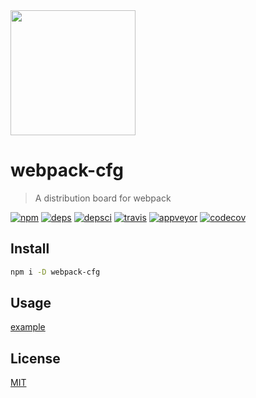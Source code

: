 <a href="https://github.com/webpack/webpack">
  <img width="200" height="200" src="https://webpack.js.org/assets/icon-square-big.svg">
</a>

# webpack-cfg

> A distribution board for webpack

[![npm][npm]][npm-url]
[![deps][deps]][deps-url]
[![depsci][depsci]][depsci-url]
[![travis][travis]][travis-url]
[![appveyor][appveyor]][appveyor-url]
[![codecov][codecov]][codecov-url]

## Install

```bash
npm i -D webpack-cfg
```

## Usage

[example](./example)

## License

[MIT][license-url]


<!-- links -->

[npm]: https://badge.fury.io/js/webpack-cfg.svg
[npm-url]: https://npmjs.com/package/webpack-cfg

[npm]: https://img.shields.io/npm/v/webpack-cfg.svg
[npm-url]: https://npmjs.com/package/webpack-cfg

[travis]: https://travis-ci.org/adriancmiranda/webpack-cfg.svg?branch=master
[travis-url]: https://travis-ci.org/adriancmiranda/webpack-cfg

[appveyor]: https://ci.appveyor.com/api/projects/status/hucvow1n0t3q3le3/branch/master?svg=true
[appveyor-url]: https://ci.appveyor.com/project/adriancmiranda/webpack-cfg/branch/master

[deps]: https://david-dm.org/adriancmiranda/webpack-cfg.svg
[deps-url]: https://david-dm.org/adriancmiranda/webpack-cfg

[depsci]: https://dependencyci.com/github/adriancmiranda/webpack-cfg/badge
[depsci-url]: https://dependencyci.com/github/adriancmiranda/webpack-cfg

[stability]: http://badges.github.io/stability-badges/dist/experimental.svg
[stability-url]: https://cdn.meme.am/cache/instances/folder481/500x/9689481.jpg

[codecov]: https://codecov.io/gh/adriancmiranda/webpack-cfg/branch/master/graph/badge.svg
[codecov-url]: https://codecov.io/gh/adriancmiranda/webpack-cfg

[license-url]: https://github.com/adriancmiranda/webpack-cfg/blob/master/LICENSE
